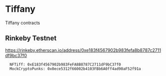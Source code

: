 # Tiffany
Tiffany contracts


## Rinkeby Testnet

https://rinkeby.etherscan.io/address/0xe183f4567902b983fefa8b8787c2711df9bc37f0

```
  NFTiff: 0xE183f4567902b983FeFA8B8787C2711dF9bC37f0
  MockCryptoPunks: 0x0ece5312f66002b4103FBb6A0ff4ad90aF52f91a
```